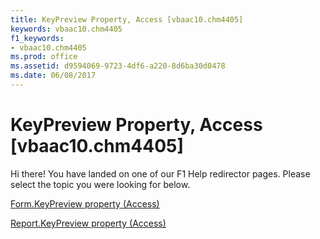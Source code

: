 ```yaml
---
title: KeyPreview Property, Access [vbaac10.chm4405]
keywords: vbaac10.chm4405
f1_keywords:
- vbaac10.chm4405
ms.prod: office
ms.assetid: d9594069-9723-4df6-a220-8d6ba30d0478
ms.date: 06/08/2017
---
```



# KeyPreview Property, Access [vbaac10.chm4405]

Hi there! You have landed on one of our F1 Help redirector pages. Please select the topic you were looking for below.

[Form.KeyPreview property (Access)](http://msdn.microsoft.com/library/f9153ec0-8b6e-60d5-8541-100e2ad1705e%28Office.15%29.aspx)

[Report.KeyPreview property (Access)](http://msdn.microsoft.com/library/49ca195d-bd9e-7a69-1891-455581bcf09a%28Office.15%29.aspx)


